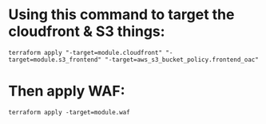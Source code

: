 # Using this command to target the cloudfront & S3 things:
```terraform apply "-target=module.cloudfront" "-target=module.s3_frontend" "-target=aws_s3_bucket_policy.frontend_oac"```
# Then apply WAF:
```terraform apply -target=module.waf```
